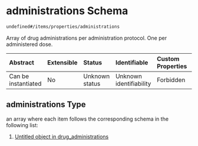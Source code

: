 # administrations Schema

```txt
undefined#/items/properties/administrations
```

Array of drug administrations per administration protocol. One per administered dose.

| Abstract            | Extensible | Status         | Identifiable            | Custom Properties | Additional Properties | Access Restrictions | Defined In                                                                                                             |
| :------------------ | :--------- | :------------- | :---------------------- | :---------------- | :-------------------- | :------------------ | :--------------------------------------------------------------------------------------------------------------------- |
| Can be instantiated | No         | Unknown status | Unknown identifiability | Forbidden         | Allowed               | none                | [drug\_administration\_protocol.schema.json\*](../out/drug_administration_protocol.schema.json "open original schema") |

## administrations Type

an array where each item follows the corresponding schema in the following list:

1.  [Untitled object in drug\_administrations](drug_administration_protocol-drug_administration-properties-administrations-items-0.md "check type definition")
